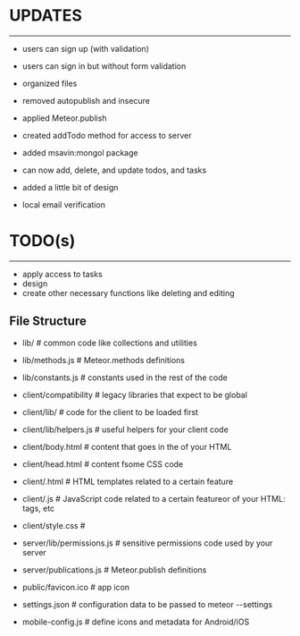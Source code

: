 # UPDATES
-----------------

- users can sign up (with validation)
- users can sign in but without form validation
- organized files
- removed autopublish and insecure
- applied Meteor.publish
- created addTodo method for access to server

- added msavin:mongol package
- can now add, delete, and update todos, and tasks
- added a little bit of design
- local email verification



# TODO(s)
-------------------

- apply access to tasks
- design
- create other necessary functions like deleting and editing

## File Structure

- lib/                      # common code like collections and utilities
- lib/methods.js            # Meteor.methods definitions
- lib/constants.js          # constants used in the rest of the code

- client/compatibility      # legacy libraries that expect to be global
- client/lib/               # code for the client to be loaded first
- client/lib/helpers.js     # useful helpers for your client code
- client/body.html          # content that goes in the <body> of your HTML
- client/head.html          # content fsome CSS code
- client/<feature>.html     # HTML templates related to a certain feature
- client/<feature>.js       # JavaScript code related to a certain featureor <head> of your HTML: <meta> tags, etc
- client/style.css          #

- server/lib/permissions.js # sensitive permissions code used by your server
- server/publications.js    # Meteor.publish definitions

- public/favicon.ico        # app icon

- settings.json             # configuration data to be passed to meteor --settings
- mobile-config.js          # define icons and metadata for Android/iOS
